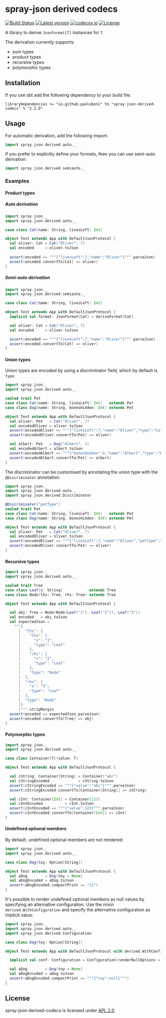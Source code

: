 # spray-json derived codecs

[![Build Status](https://travis-ci.com/paoloboni/spray-json-derived-codecs.svg?branch=master)](https://travis-ci.com/paoloboni/spray-json-derived-codecs)
[![Latest version](https://img.shields.io/maven-central/v/io.github.paoloboni/spray-json-derived-codecs_2.13.svg)](https://search.maven.org/artifact/io.github.paoloboni/spray-json-derived-codecs_2.13)
[![codecov.io](http://codecov.io/github/paoloboni/spray-json-derived-codecs/coverage.svg?branch=master)](http://codecov.io/github/paoloboni/spray-json-derived-codecs?branch=master)
[![License](https://img.shields.io/badge/License-Apache%202.0-blue.svg)](https://opensource.org/licenses/Apache-2.0)

A library to derive `JsonFormat[T]` instances for `T`.

The derivation currently supports:
- sum types
- product types
- recursive types
- polymorphic types

## Installation

If you use sbt add the following dependency to your build file:

```sbtshell
libraryDependencies += "io.github.paoloboni" %% "spray-json-derived-codecs" % "2.2.0"
```

## Usage

For automatic derivation, add the following import:

```scala
import spray.json.derived.auto._
```

If you prefer to explicitly define your formats, then you can use semi-auto derivation:

```scala
import spray.json.derived.semiauto._
```

### Examples

#### Product types

##### Auto derivation

```scala
import spray.json._
import spray.json.derived.auto._

case class Cat(name: String, livesLeft: Int)

object Test extends App with DefaultJsonProtocol {
  val oliver: Cat = Cat("Oliver", 7)
  val encoded     = oliver.toJson
  
  assert(encoded == """{"livesLeft":7,"name":"Oliver"}""".parseJson)
  assert(encoded.convertTo[Cat] == oliver)
}
```

##### Semi-auto derivation

```scala
import spray.json._
import spray.json.derived.semiauto._

case class Cat(name: String, livesLeft: Int)

object Test extends App with DefaultJsonProtocol {
  implicit val format: JsonFormat[Cat] = deriveFormat[Cat]

  val oliver: Cat = Cat("Oliver", 7)
  val encoded     = oliver.toJson

  assert(encoded == """{"livesLeft":7,"name":"Oliver"}""".parseJson)
  assert(encoded.convertTo[Cat] == oliver)
}
```

#### Union types

Union types are encoded by using a discriminator field, which by default is `type`.

```scala
import spray.json._
import spray.json.derived.auto._

sealed trait Pet
case class Cat(name: String, livesLeft: Int)   extends Pet
case class Dog(name: String, bonesHidden: Int) extends Pet

object Test extends App with DefaultJsonProtocol {
  val oliver: Pet   = Cat("Oliver", 7)
  val encodedOliver = oliver.toJson
  assert(encodedOliver == """{"livesLeft":7,"name":"Oliver","type":"Cat"}""".parseJson)
  assert(encodedOliver.convertTo[Pet] == oliver)

  val albert: Pet   = Dog("Albert", 3)
  val encodedAlbert = albert.toJson
  assert(encodedAlbert == """{"bonesHidden":3,"name":"Albert","type":"Dog"}""".parseJson)
  assert(encodedAlbert.convertTo[Pet] == albert)
}
```

The discriminator can be customised by annotating the union type with the `@Discriminator` annotation:

```scala
import spray.json._
import spray.json.derived.auto._
import spray.json.derived.Discriminator

@Discriminator("petType")
sealed trait Pet
case class Cat(name: String, livesLeft: Int)   extends Pet
case class Dog(name: String, bonesHidden: Int) extends Pet

object Test extends App with DefaultJsonProtocol {
  val oliver: Pet   = Cat("Oliver", 7)
  val encodedOliver = oliver.toJson
  assert(encodedOliver == """{"livesLeft":7,"name":"Oliver","petType":"Cat"}""".parseJson)
  assert(encodedOliver.convertTo[Pet] == oliver)
}
```

#### Recursive types

```scala
import spray.json._
import spray.json.derived.auto._

sealed trait Tree
case class Leaf(s: String)            extends Tree
case class Node(lhs: Tree, rhs: Tree) extends Tree

object Test extends App with DefaultJsonProtocol {

  val obj: Tree = Node(Node(Leaf("1"), Leaf("2")), Leaf("3"))
  val encoded   = obj.toJson
  val expectedJson =
    """{
      |  "lhs": {
      |    "lhs": {
      |      "s": "1",
      |      "type": "Leaf"
      |    },
      |    "rhs": {
      |      "s": "2",
      |      "type": "Leaf"
      |    },
      |    "type": "Node"
      |  },
      |  "rhs": {
      |    "s": "3",
      |    "type": "Leaf"
      |  },
      |  "type": "Node"
      |}
      |""".stripMargin
  assert(encoded == expectedJson.parseJson)
  assert(encoded.convertTo[Tree] == obj)
}
```

#### Polymorphic types

```scala
import spray.json._
import spray.json.derived.auto._

case class Container[T](value: T)

object Test extends App with DefaultJsonProtocol {

  val cString: Container[String] = Container("abc")
  val cStringEncoded             = cString.toJson
  assert(cStringEncoded == """{"value":"abc"}""".parseJson)
  assert(cStringEncoded.convertTo[Container[String]] == cString)

  val cInt: Container[Int] = Container(123)
  val cIntEncoded          = cInt.toJson
  assert(cIntEncoded == """{"value":123}""".parseJson)
  assert(cIntEncoded.convertTo[Container[Int]] == cInt)
}
```

#### Undefined optional members

By default, undefined optional members are not rendered:

```scala
import spray.json._
import spray.json.derived.auto._

case class Dog(toy: Option[String])

object Test extends App with DefaultJsonProtocol {
  val aDog        = Dog(toy = None)
  val aDogEncoded = aDog.toJson
  assert(aDogEncoded.compactPrint == "{}")
}
```

It's possible to render undefined optional members as null values by specifying an alternative configuration.
Use the mixin `derived.WithConfiguration` and specify the alternative configuration as implicit value:

```scala
import spray.json._
import spray.json.derived.auto._
import spray.json.derived.Configuration

case class Dog(toy: Option[String])

object Test extends App with DefaultJsonProtocol with derived.WithConfiguration {

  implicit val conf: Configuration = Configuration(renderNullOptions = true)

  val aDog        = Dog(toy = None)
  val aDogEncoded = aDog.toJson
  assert(aDogEncoded.compactPrint == """{"toy":null}""")
}
```

## License

spray-json-derived-codecs is licensed under [APL 2.0](http://www.apache.org/licenses/LICENSE-2.0).
